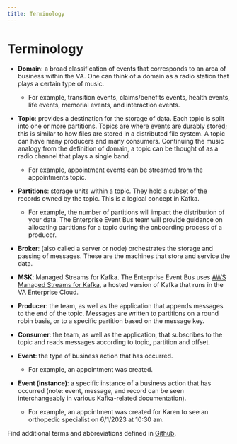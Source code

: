 ```yaml
---
title: Terminology
---
```


# Terminology

* **Domain**: a broad classification of events that corresponds to an area of business within the VA. One can think of a domain as a radio station that plays a certain type of music.
    * For example, transition events, claims/benefits events, health events, life events, memorial events, and interaction events.

* **Topic**: provides a destination for the storage of data. Each topic is split into one or more partitions. Topics are where events are durably stored; this is similar to how files are stored in a distributed file system. A topic can have many producers and many consumers. Continuing the music analogy from the definition of domain, a topic can be thought of as a radio channel that plays a single band.
    * For example, appointment events can be streamed from the appointments topic.

* **Partitions**: storage units within a topic. They hold a subset of the records owned by the topic. This is a logical concept in Kafka.
    * For example, the number of partitions will impact the distribution of your data. The Enterprise Event Bus team will provide guidance on allocating partitions for a topic during the onboarding process of a producer.

* **Broker**: (also called a server or node) orchestrates the storage and passing of messages. These are the machines that store and service the data.

* **MSK**: Managed Streams for Kafka. The Enterprise Event Bus uses [AWS Managed Streams for Kafka](https://docs.aws.amazon.com/msk/index.html), a hosted version of Kafka that runs in the VA Enterprise Cloud.

* **Producer**: the team, as well as the application that appends messages to the end of the topic. Messages are written to partitions on a round robin basis, or to a specific partition based on the message key.

* **Consumer**: the team, as well as the application, that subscribes to the topic and reads messages according to topic, partition and offset.

* **Event**: the type of business action that has occurred.
    * For example, an appointment was created.

* **Event (instance)**: a specific instance of a business action that has occurred  (note: event, message, and record can be seen interchangeably in various Kafka-related documentation).
    * For example, an appointment was created for Karen to see an orthopedic specialist on 6/1/2023 at 10:30 am.
 
Find additional terms and abbreviations defined in [Github](https://github.com/department-of-veterans-affairs/VES/blob/master/research/Event%20Bus/Event%20Bus%20Terminology.md). 
